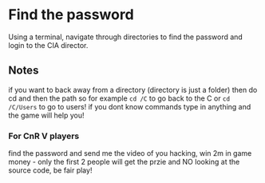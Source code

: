 # Find the password 
Using a terminal, navigate through directories to find the password and login to the CIA director.

## Notes
if you want to back away from a directory (directory is just a folder) then do cd and then the path so for example `cd /C` to go back to the C or `cd /C/Users` to go to users! if you dont know commands type in anything and the game will help you!

### For CnR V players
find the password and send me the video of you hacking, win 2m in game money - only the first 2 people will get the przie and NO looking at the source code, be fair play!